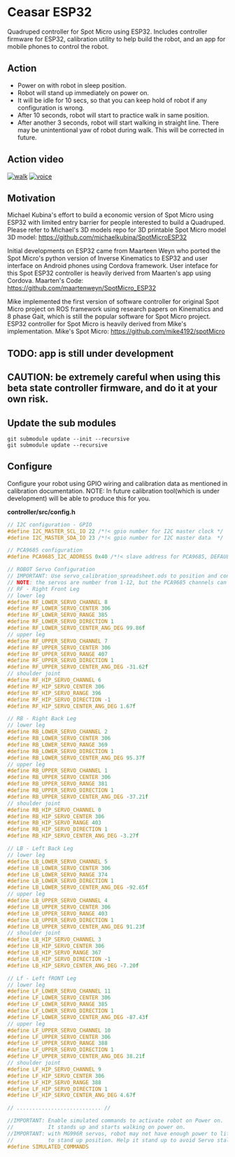 # Ceasar ESP32
Quadruped controller for Spot Micro using ESP32.
Includes controller firmware for ESP32, calibration utility to help build the robot, and an app for mobile phones to control the robot.

## Action
- Power on with robot in sleep position.
- Robot will stand up immediately on power on.
- It will be idle for 10 secs, so that you can keep hold of robot if any configuration is wrong.
- After 10 seconds, robot will start to practice walk in same position.
- After another 3 seconds, robot will start walking in straight line.
  There may be unintentional yaw of robot during walk. This will be corrected in future.

## Action video
[![walk](https://img.youtube.com/vi/E6djIo1RLT8/0.jpg)](https://youtu.be/E6djIo1RLT8 "Walk")
[![voice](https://img.youtube.com/vi/YhH5K681pzY/0.jpg)](https://www.youtube.com/watch?v=YhH5K681pzY "App")


## Motivation
Michael Kubina's effort to build a economic version of Spot Micro using ESP32 with limited entry barrier for people interested to build a Quadruped. Please refer to Michael's 3D models repo for 3D printable Spot Micro model
3D model: https://github.com/michaelkubina/SpotMicroESP32

Initial developments on ESP32 came from Maarteen Weyn who ported the Spot Micro's python version of Inverse Kinematics to ESP32 and user interface on Android phones using Cordova framework. User inteface for this Spot ESP32 controller is heavily derived from Maarten's app using Cordova.
Maarten's Code: https://github.com/maartenweyn/SpotMicro_ESP32

Mike implemented the first version of software controller for original Spot Micro project on ROS framework using research papers on Kinematics and 8 phase Gait, which is still the popular software for Spot Micro project. ESP32 controller for Spot Micro is heavily derived from Mike's implementation.
Mike's Spot Micro: https://github.com/mike4192/spotMicro


## TODO: app is still under development
## CAUTION: be extremely careful when using this beta state controller firmware, and do it at your own risk.

## Update the sub modules
```console
git submodule update --init --recursive
git submodule update --recursive
```

## Configure
Configure your robot using GPIO wiring and calibration data as mentioned in calibration documentation.
NOTE: In future calibration tool(which is under development) will be able to produce this for you.

<b>controller/src/config.h</b>
```c
// I2C configuration - GPIO
#define I2C_MASTER_SCL_IO 22 /*!< gpio number for I2C master clock */
#define I2C_MASTER_SDA_IO 23 /*!< gpio number for I2C master data  */

// PCA9685 configuration
#define PCA9685_I2C_ADDRESS 0x40 /*!< slave address for PCA9685, DEFAULT: 0x40 */

// ROBOT Servo Configuration
// IMPORTANT: Use servo_calibration_spreadsheet.ods to position and configure the servos
// NOTE: the servos are number from 1-12, but the PCA9685 channels can be configured to any arbitrary channel number
// RF - Right Front Leg
// lower leg
#define RF_LOWER_SERVO_CHANNEL 8
#define RF_LOWER_SERVO_CENTER 306
#define RF_LOWER_SERVO_RANGE 385
#define RF_LOWER_SERVO_DIRECTION 1
#define RF_LOWER_SERVO_CENTER_ANG_DEG 99.86f
// upper leg
#define RF_UPPER_SERVO_CHANNEL 7
#define RF_UPPER_SERVO_CENTER 306
#define RF_UPPER_SERVO_RANGE 407
#define RF_UPPER_SERVO_DIRECTION 1
#define RF_UPPER_SERVO_CENTER_ANG_DEG -31.62f
// shoulder joint
#define RF_HIP_SERVO_CHANNEL 6
#define RF_HIP_SERVO_CENTER 306
#define RF_HIP_SERVO_RANGE 396
#define RF_HIP_SERVO_DIRECTION -1
#define RF_HIP_SERVO_CENTER_ANG_DEG 1.67f

// RB - Right Back Leg
// lower leg
#define RB_LOWER_SERVO_CHANNEL 2
#define RB_LOWER_SERVO_CENTER 306
#define RB_LOWER_SERVO_RANGE 369
#define RB_LOWER_SERVO_DIRECTION 1
#define RB_LOWER_SERVO_CENTER_ANG_DEG 95.37f
// upper leg
#define RB_UPPER_SERVO_CHANNEL 1
#define RB_UPPER_SERVO_CENTER 306
#define RB_UPPER_SERVO_RANGE 381
#define RB_UPPER_SERVO_DIRECTION 1
#define RB_UPPER_SERVO_CENTER_ANG_DEG -37.21f
// shoulder joint
#define RB_HIP_SERVO_CHANNEL 0
#define RB_HIP_SERVO_CENTER 306
#define RB_HIP_SERVO_RANGE 403
#define RB_HIP_SERVO_DIRECTION 1
#define RB_HIP_SERVO_CENTER_ANG_DEG -3.27f

// LB - Left Back Leg
// lower leg
#define LB_LOWER_SERVO_CHANNEL 5
#define LB_LOWER_SERVO_CENTER 306
#define LB_LOWER_SERVO_RANGE 374
#define LB_LOWER_SERVO_DIRECTION 1
#define LB_LOWER_SERVO_CENTER_ANG_DEG -92.65f
// upper leg
#define LB_UPPER_SERVO_CHANNEL 4
#define LB_UPPER_SERVO_CENTER 306
#define LB_UPPER_SERVO_RANGE 403
#define LB_UPPER_SERVO_DIRECTION 1
#define LB_UPPER_SERVO_CENTER_ANG_DEG 91.23f
// shoulder joint
#define LB_HIP_SERVO_CHANNEL 3
#define LB_HIP_SERVO_CENTER 306
#define LB_HIP_SERVO_RANGE 367
#define LB_HIP_SERVO_DIRECTION -1
#define LB_HIP_SERVO_CENTER_ANG_DEG -7.20f

// Lf - Left fRONT Leg
// lower leg
#define LF_LOWER_SERVO_CHANNEL 11
#define LF_LOWER_SERVO_CENTER 306
#define LF_LOWER_SERVO_RANGE 385
#define LF_LOWER_SERVO_DIRECTION 1
#define LF_LOWER_SERVO_CENTER_ANG_DEG -87.43f
// upper leg
#define LF_UPPER_SERVO_CHANNEL 10
#define LF_UPPER_SERVO_CENTER 306
#define LF_UPPER_SERVO_RANGE 388
#define LF_UPPER_SERVO_DIRECTION 1
#define LF_UPPER_SERVO_CENTER_ANG_DEG 38.21f
// shoulder joint
#define LF_HIP_SERVO_CHANNEL 9
#define LF_HIP_SERVO_CENTER 306
#define LF_HIP_SERVO_RANGE 388
#define LF_HIP_SERVO_DIRECTION 1
#define LF_HIP_SERVO_CENTER_ANG_DEG 4.67f

// ........................... //

//IMPORTANT: Enable simulated commands to activate robot on Power on.
//           It stands up and starts walking on power on.
//IMPORTANT: with MG996R servos, robot may not have enough power to lift the robot
//           to stand up position. Help it stand up to avoid Servo stalling and burn up.
#define SIMULATED_COMMANDS
```
